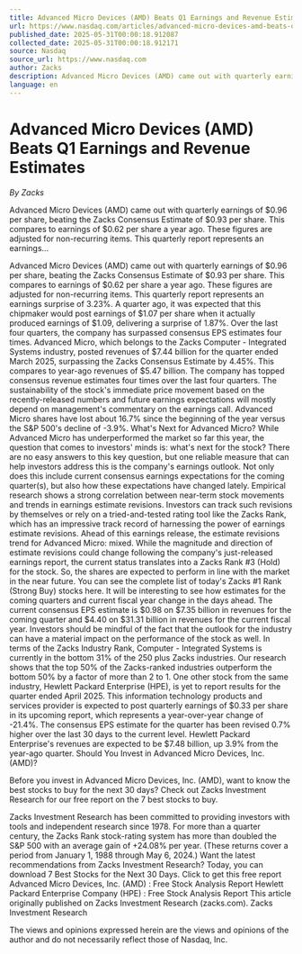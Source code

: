 ```yaml
---
title: Advanced Micro Devices (AMD) Beats Q1 Earnings and Revenue Estimates
url: https://www.nasdaq.com/articles/advanced-micro-devices-amd-beats-q1-earnings-and-revenue-estimates-0
published_date: 2025-05-31T00:00:18.912087
collected_date: 2025-05-31T00:00:18.912171
source: Nasdaq
source_url: https://www.nasdaq.com
author: Zacks
description: Advanced Micro Devices (AMD) came out with quarterly earnings of $0.96 per share, beating the Zacks Consensus Estimate of $0.93 per share. This compares to earnings of $0.62 per share a year ago. These figures are adjusted for non-recurring items. This quarterly report represents an earnings...
language: en
---
```


# Advanced Micro Devices (AMD) Beats Q1 Earnings and Revenue Estimates

*By Zacks*

Advanced Micro Devices (AMD) came out with quarterly earnings of $0.96 per share, beating the Zacks Consensus Estimate of $0.93 per share. This compares to earnings of $0.62 per share a year ago. These figures are adjusted for non-recurring items. This quarterly report represents an earnings...

Advanced Micro Devices (AMD) came out with quarterly earnings of $0.96 per share, beating the Zacks Consensus Estimate of $0.93 per share. This compares to earnings of $0.62 per share a year ago. These figures are adjusted for non-recurring items. This quarterly report represents an earnings surprise of 3.23%. A quarter ago, it was expected that this chipmaker would post earnings of $1.07 per share when it actually produced earnings of $1.09, delivering a surprise of 1.87%. 
 Over the last four quarters, the company has surpassed consensus EPS estimates four times. Advanced Micro, which belongs to the Zacks Computer - Integrated Systems industry, posted revenues of $7.44 billion for the quarter ended March 2025, surpassing the Zacks Consensus Estimate by 4.45%. This compares to year-ago revenues of $5.47 billion. The company has topped consensus revenue estimates four times over the last four quarters. The sustainability of the stock's immediate price movement based on the recently-released numbers and future earnings expectations will mostly depend on management's commentary on the earnings call. Advanced Micro shares have lost about 16.7% since the beginning of the year versus the S&amp;P 500's decline of -3.9%. What's Next for Advanced Micro? While Advanced Micro has underperformed the market so far this year, the question that comes to investors' minds is: what's next for the stock? 
 There are no easy answers to this key question, but one reliable measure that can help investors address this is the company's earnings outlook. Not only does this include current consensus earnings expectations for the coming quarter(s), but also how these expectations have changed lately. Empirical research shows a strong correlation between near-term stock movements and trends in earnings estimate revisions. Investors can track such revisions by themselves or rely on a tried-and-tested rating tool like the Zacks Rank, which has an impressive track record of harnessing the power of earnings estimate revisions. Ahead of this earnings release, the estimate revisions trend for Advanced Micro: mixed. While the magnitude and direction of estimate revisions could change following the company's just-released earnings report, the current status translates into a Zacks Rank #3 (Hold) for the stock. So, the shares are expected to perform in line with the market in the near future. You can see the complete list of today's Zacks #1 Rank (Strong Buy) stocks here. It will be interesting to see how estimates for the coming quarters and current fiscal year change in the days ahead. The current consensus EPS estimate is $0.98 on $7.35 billion in revenues for the coming quarter and $4.40 on $31.31 billion in revenues for the current fiscal year. Investors should be mindful of the fact that the outlook for the industry can have a material impact on the performance of the stock as well. In terms of the Zacks Industry Rank, Computer - Integrated Systems is currently in the bottom 31% of the 250 plus Zacks industries. Our research shows that the top 50% of the Zacks-ranked industries outperform the bottom 50% by a factor of more than 2 to 1. 
 One other stock from the same industry, Hewlett Packard Enterprise (HPE), is yet to report results for the quarter ended April 2025. This information technology products and services provider is expected to post quarterly earnings of $0.33 per share in its upcoming report, which represents a year-over-year change of -21.4%. The consensus EPS estimate for the quarter has been revised 0.7% higher over the last 30 days to the current level. Hewlett Packard Enterprise's revenues are expected to be $7.48 billion, up 3.9% from the year-ago quarter. 
 Should You Invest in Advanced Micro Devices, Inc. (AMD)? 
 
 Before you invest in Advanced Micro Devices, Inc. (AMD), want to know the best stocks to buy for the next 30 days? Check out Zacks Investment Research for our free report on the 7 best stocks to buy. 
 
 Zacks Investment Research has been committed to providing investors with tools and independent research since 1978. For more than a quarter century, the Zacks Rank stock-rating system has more than doubled the S&amp;P 500 with an average gain of +24.08% per year. (These returns cover a period from January 1, 1988 through May 6, 2024.) 
 Want the latest recommendations from Zacks Investment Research? Today, you can download 7 Best Stocks for the Next 30 Days. Click to get this free report Advanced Micro Devices, Inc. (AMD) : Free Stock Analysis Report Hewlett Packard Enterprise Company (HPE) : Free Stock Analysis Report This article originally published on Zacks Investment Research (zacks.com). Zacks Investment Research

The views and opinions expressed herein are the views and opinions of the author and do not necessarily reflect those of Nasdaq, Inc.